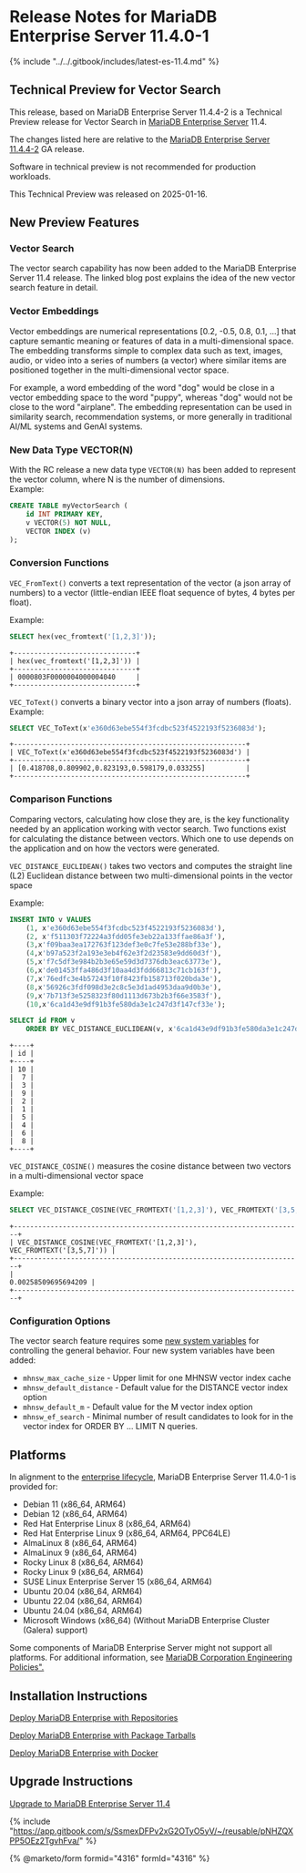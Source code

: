 # Release Notes for MariaDB Enterprise Server 11.4.0-1

{% include "../../.gitbook/includes/latest-es-11.4.md" %}

## Technical Preview for Vector Search

This release, based on MariaDB Enterprise Server 11.4.4-2 is a Technical Preview release for Vector Search in [MariaDB Enterprise Server](https://github.com/mariadb-corporation/docs-release-notes/blob/test/en/mariadb-enterprise-server/README.md) 11.4.

The changes listed here are relative to the [MariaDB Enterprise Server 11.4.4-2](11.4.4-2.md) GA release.

Software in technical preview is not recommended for production workloads.

This Technical Preview was released on 2025-01-16.

## New Preview Features

### Vector Search

The vector search capability has now been added to the MariaDB Enterprise Server 11.4 release. The linked blog post explains the idea of the new vector search feature in detail.

### Vector Embeddings

Vector embeddings are numerical representations \[0.2, -0.5, 0.8, 0.1, ...] that capture semantic meaning or features of data in a multi-dimensional space. The embedding transforms simple to complex data such as text, images, audio, or video into a series of numbers (a vector) where similar items are positioned together in the multi-dimensional vector space.

For example, a word embedding of the word "dog" would be close in a vector embedding space to the word "puppy", whereas "dog" would not be close to the word "airplane". The embedding representation can be used in similarity search, recommendation systems, or more generally in traditional AI/ML systems and GenAI systems.

### New Data Type VECTOR(N)

With the RC release a new data type `VECTOR(N)` has been added to represent the vector column, where N is the number of dimensions.\
Example:

```sql
CREATE TABLE myVectorSearch (
    id INT PRIMARY KEY,
    v VECTOR(5) NOT NULL,
    VECTOR INDEX (v)
);
```

### Conversion Functions

`VEC_FromText()` converts a text representation of the vector (a json array of numbers) to a vector (little-endian IEEE float sequence of bytes, 4 bytes per float).

Example:

```sql
SELECT hex(vec_fromtext('[1,2,3]'));
```

```
+------------------------------+
| hex(vec_fromtext('[1,2,3]')) |
+------------------------------+
| 0000803F0000004000004040     |
+------------------------------+
```

`VEC_ToText()` converts a binary vector into a json array of numbers (floats).\
Example:

```sql
SELECT VEC_ToText(x'e360d63ebe554f3fcdbc523f4522193f5236083d');
```

```
+---------------------------------------------------------+
| VEC_ToText(x'e360d63ebe554f3fcdbc523f4522193f5236083d') |
+---------------------------------------------------------+
| [0.418708,0.809902,0.823193,0.598179,0.033255]          |
+---------------------------------------------------------+
```

### Comparison Functions

Comparing vectors, calculating how close they are, is the key functionality needed by an application working with vector search. Two functions exist for calculating the distance between vectors. Which one to use depends on the application and on how the vectors were generated.

`VEC_DISTANCE_EUCLIDEAN()` takes two vectors and computes the straight line (L2) Euclidean distance between two multi-dimensional points in the vector space

Example:

```sql
INSERT INTO v VALUES
    (1, x'e360d63ebe554f3fcdbc523f4522193f5236083d'),
    (2, x'f511303f72224a3fdd05fe3eb22a133ffae86a3f'),
    (3,x'f09baa3ea172763f123def3e0c7fe53e288bf33e'),
    (4,x'b97a523f2a193e3eb4f62e3f2d23583e9dd60d3f'),
    (5,x'f7c5df3e984b2b3e65e59d3d7376db3eac63773e'),
    (6,x'de01453ffa486d3f10aa4d3fdd66813c71cb163f'),
    (7,x'76edfc3e4b57243f10f8423fb158713f020bda3e'),
    (8,x'56926c3fdf098d3e2c8c5e3d1ad4953daa9d0b3e'),
    (9,x'7b713f3e5258323f80d1113d673b2b3f66e3583f'),
    (10,x'6ca1d43e9df91b3fe580da3e1c247d3f147cf33e');
```

```sql
SELECT id FROM v
    ORDER BY VEC_DISTANCE_EUCLIDEAN(v, x'6ca1d43e9df91b3fe580da3e1c247d3f147cf33e');
```

```
+----+
| id |
+----+
| 10 |
|  7 |
|  3 |
|  9 |
|  2 |
|  1 |
|  5 |
|  4 |
|  6 |
|  8 |
+----+
```

`VEC_DISTANCE_COSINE()` measures the cosine distance between two vectors in a multi-dimensional vector space

Example:

```sql
SELECT VEC_DISTANCE_COSINE(VEC_FROMTEXT('[1,2,3]'), VEC_FROMTEXT('[3,5,7]'));
```

```
+-----------------------------------------------------------------------+
| VEC_DISTANCE_COSINE(VEC_FROMTEXT('[1,2,3]'), VEC_FROMTEXT('[3,5,7]')) |
+-----------------------------------------------------------------------+
|                                                   0.00258509695694209 |
+-----------------------------------------------------------------------+
```

### Configuration Options

The vector search feature requires some [new system variables](https://app.gitbook.com/s/SsmexDFPv2xG2OTyO5yV/reference/sql-structure/vectors/vector-system-variables) for controlling the general behavior. Four new system variables have been added:

* `mhnsw_max_cache_size` - Upper limit for one MHNSW vector index cache
* `mhnsw_default_distance` - Default value for the DISTANCE vector index option
* `mhnsw_default_m` - Default value for the M vector index option
* `mhnsw_ef_search` - Minimal number of result candidates to look for in the vector index for ORDER BY ... LIMIT N queries.

## Platforms

In alignment to the [enterprise lifecycle](https://app.gitbook.com/o/diTpXxF5WsbHqTReoBsS/s/aEnK0ZXmUbJzqQrTjFyb/~/changes/32/mariadb-enterprise-server-release-notes/enterprise-server-lifecycle), MariaDB Enterprise Server 11.4.0-1 is provided for:

* Debian 11 (x86\_64, ARM64)
* Debian 12 (x86\_64, ARM64)
* Red Hat Enterprise Linux 8 (x86\_64, ARM64)
* Red Hat Enterprise Linux 9 (x86\_64, ARM64, PPC64LE)
* AlmaLinux 8 (x86\_64, ARM64)
* AlmaLinux 9 (x86\_64, ARM64)
* Rocky Linux 8 (x86\_64, ARM64)
* Rocky Linux 9 (x86\_64, ARM64)
* SUSE Linux Enterprise Server 15 (x86\_64, ARM64)
* Ubuntu 20.04 (x86\_64, ARM64)
* Ubuntu 22.04 (x86\_64, ARM64)
* Ubuntu 24.04 (x86\_64, ARM64)
* Microsoft Windows (x86\_64) (Without MariaDB Enterprise Cluster (Galera) support)

Some components of MariaDB Enterprise Server might not support all platforms. For additional information, see [MariaDB Corporation Engineering Policies".](https://mariadb.com/engineering-policies)

## Installation Instructions

[Deploy MariaDB Enterprise with Repositories](https://app.gitbook.com/s/SsmexDFPv2xG2OTyO5yV/architecture/topologies/single-node-topologies/enterprise-server)

[Deploy MariaDB Enterprise with Package Tarballs](https://app.gitbook.com/s/SsmexDFPv2xG2OTyO5yV/server-management/install-and-upgrade-mariadb/installing-mariadb/binary-packages/package-tarballs)

[Deploy MariaDB Enterprise with Docker](https://app.gitbook.com/s/SsmexDFPv2xG2OTyO5yV/server-management/install-and-upgrade-mariadb/installing-mariadb/binary-packages/automated-mariadb-deployment-and-administration/docker-and-mariadb/deploy-mariadb-enterprise-server-with-docker)

## Upgrade Instructions

[Upgrade to MariaDB Enterprise Server 11.4](https://app.gitbook.com/s/SsmexDFPv2xG2OTyO5yV/server-management/install-and-upgrade-mariadb/upgrading/upgrades/upgrade-to-mariadb-enterprise-server-11.4)



{% include "https://app.gitbook.com/s/SsmexDFPv2xG2OTyO5yV/~/reusable/pNHZQXPP5OEz2TgvhFva/" %}

{% @marketo/form formid="4316" formId="4316" %}
